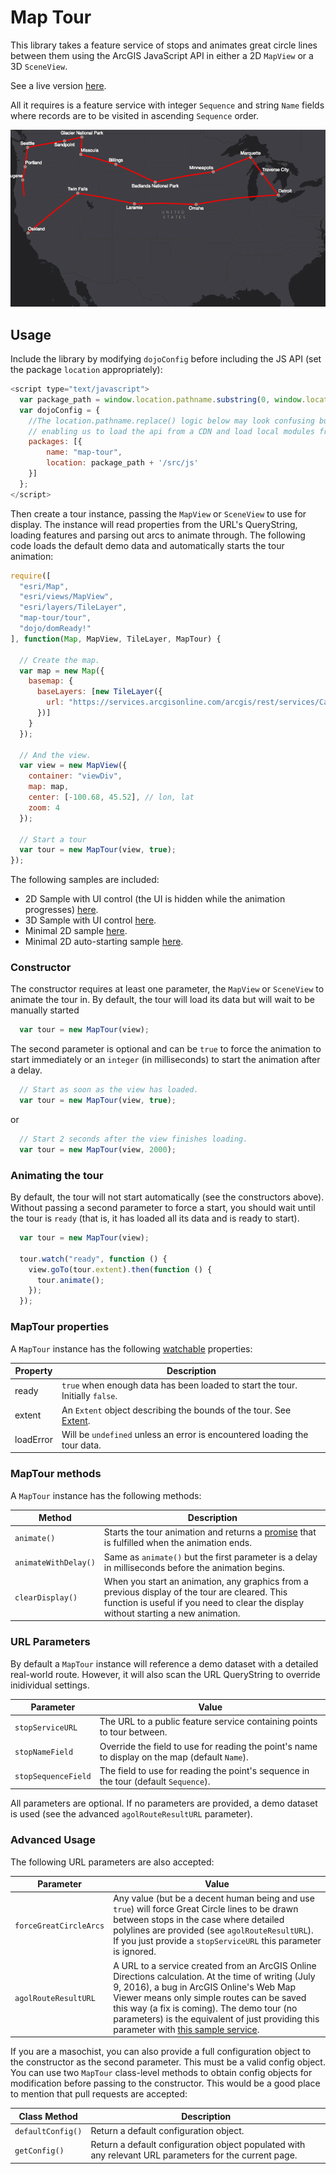 # Map Tour

This library takes a feature service of stops and animates great circle lines between them using the ArcGIS JavaScript API in either a 2D `MapView` or a 3D `SceneView`.

See a live version [here](https://nixta.github.io/tourmap/).

All it requires is a feature service with integer `Sequence` and string `Name` fields where records are to be visited in ascending `Sequence` order.

![MapTour](./maptour.gif)

## Usage
Include the library by modifying `dojoConfig` before including the JS API (set the package `location` appropriately):

``` JavaScript
<script type="text/javascript">
  var package_path = window.location.pathname.substring(0, window.location.pathname.lastIndexOf('/'));
  var dojoConfig = {
    //The location.pathname.replace() logic below may look confusing but all its doing is
    // enabling us to load the api from a CDN and load local modules from the correct location.
    packages: [{
        name: "map-tour",
        location: package_path + '/src/js'
    }]
  };
</script>
```

Then create a tour instance, passing the `MapView` or `SceneView` to use for display. The instance will read properties from the URL's QueryString, loading features and parsing out arcs to animate through. The following code loads the default demo data and automatically starts the tour animation:

``` JavaScript
require([
  "esri/Map",
  "esri/views/MapView",
  "esri/layers/TileLayer",
  "map-tour/tour",
  "dojo/domReady!"
], function(Map, MapView, TileLayer, MapTour) {

  // Create the map.
  var map = new Map({
    basemap: {
      baseLayers: [new TileLayer({
        url: "https://services.arcgisonline.com/arcgis/rest/services/Canvas/World_Dark_Gray_Base/MapServer"
      })]
    }
  });

  // And the view.
  var view = new MapView({
    container: "viewDiv",
    map: map,
    center: [-100.68, 45.52], // lon, lat
    zoom: 4
  });

  // Start a tour
  var tour = new MapTour(view, true);
});
```

The following samples are included:

* 2D Sample with UI control (the UI is hidden while the animation progresses) [here](https://nixta.github.io/tourmap/).
* 3D Sample with UI control [here](https://nixta.github.io/tourmap/index3d.html).
* Minimal 2D sample [here](https://nixta.github.io/tourmap/simple.html).
* Minimal 2D auto-starting sample [here](https://nixta.github.io/tourmap/simple-autostart.html).


### Constructor
The constructor requires at least one parameter, the `MapView` or `SceneView` to animate the tour in. By default, the tour will load its data but will wait to be manually started

``` JavaScript
  var tour = new MapTour(view);
```

The second parameter is optional and can be `true` to force the animation to start immediately or an `integer` (in milliseconds) to start the animation after a delay.

``` JavaScript
  // Start as soon as the view has loaded.
  var tour = new MapTour(view, true);
```

or

``` JavaScript
  // Start 2 seconds after the view finishes loading.
  var tour = new MapTour(view, 2000);
```

### Animating the tour
By default, the tour will not start automatically (see the constructors above). Without passing a second parameter to force a start, you should wait until the tour is `ready` (that is, it has loaded all its data and is ready to start).

``` JavaScript
  var tour = new MapTour(view);

  tour.watch("ready", function () {
    view.goTo(tour.extent).then(function () {
      tour.animate();
    });
  });
```

### MapTour properties
A `MapTour` instance has the following [watchable](https://developers.arcgis.com/javascript/latest/guide/working-with-props/index.html) properties:

| Property | Description |
| -------- | ----------- |
| ready | `true` when enough data has been loaded to start the tour. Initially `false`. |
| extent | An `Extent` object describing the bounds of the tour. See [Extent](https://developers.arcgis.com/javascript/latest/api-reference/esri-geometry-Extent.html). |
| loadError | Will be `undefined` unless an error is encountered loading the tour data. |

### MapTour methods
A `MapTour` instance has the following methods:

| Method | Description |
| ------ | ----------- |
| `animate()` | Starts the tour animation and returns a [promise](https://developers.arcgis.com/javascript/latest/guide/working-with-promises/index.html) that is fulfilled when the animation ends. |
| `animateWithDelay()` | Same as `animate()` but the first parameter is a delay in milliseconds before the animation begins. |
| `clearDisplay()` | When you start an animation, any graphics from a previous display of the tour are cleared. This function is useful if you need to clear the display without starting a new animation. |

### URL Parameters

By default a `MapTour` instance will reference a demo dataset with a detailed real-world route. However, it will also scan the URL QueryString to override inidividual settings.

| Parameter           | Value |
| ------------------- | ----- |
| `stopServiceURL`    | The URL to a public feature service containing points to tour between. |
| `stopNameField`     | Override the field to use for reading the point's name to display on the map (default `Name`). |
| `stopSequenceField` | The field to use for reading the point's sequence in the tour (default `Sequence`). |

All parameters are optional. If no parameters are provided, a demo dataset is used (see the advanced `agolRouteResultURL` parameter).

### Advanced Usage

The following URL parameters are also accepted:

| Parameter           | Value |
| ------------------- | ----- |
| `forceGreatCircleArcs` | Any value (but be a decent human being and use `true`) will force Great Circle lines to be drawn between stops in the case where detailed polylines are provided (see `agolRouteResultURL`). If you just provide a `stopServiceURL` this parameter is ignored. |
| `agolRouteResultURL` | A URL to a service created from an ArcGIS Online Directions calculation. At the time of writing (July 9, 2016), a bug in ArcGIS Online's Web Map Viewer means only simple routes can be saved this way (a fix is coming). The demo tour (no parameters) is the equivalent of just providing this parameter with [this sample service](https://services.arcgis.com/OfH668nDRN7tbJh0/arcgis/rest/services/Oakland_to_Gloucester/FeatureServer"). |

If you are a masochist, you can also provide a full configuration object to the constructor as the second parameter. This must be a valid config object. You can use two `MapTour` class-level methods to obtain config objects for modification before passing to the constructor. This would be a good place to mention that pull requests are accepted:

| Class Method | Description |
| ------------ | ----------- |
| `defaultConfig()` | Return a default configuration object.|
| `getConfig()` | Return a default configuration object populated with any relevant URL parameters for the current page. |

